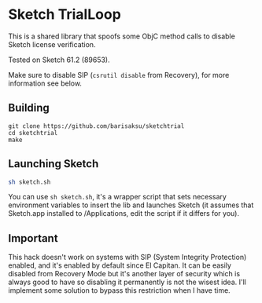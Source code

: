 # Sketch TrialLoop

This is a shared library that spoofs some ObjC method calls to disable Sketch license verification.

Tested on Sketch 61.2 (89653).


Make sure to disable SIP (`csrutil disable` from Recovery), for more information see below.

## Building
```
git clone https://github.com/barisaksu/sketchtrial
cd sketchtrial
make
```

## Launching Sketch
``` bash
sh sketch.sh
```
You can use `sh sketch.sh`, it's a wrapper script that sets necessary environment variables to insert the lib and launches Sketch (it assumes that Sketch.app installed to /Applications, edit the script if it differs for you).

## Important
This hack doesn't work on systems with SIP (System Integrity Protection) enabled, and it's enabled by default since El Capitan. It can be easily disabled from Recovery Mode but it's another layer of security which is always good to have so disabling it permanently is not the wisest idea. I'll implement some solution to bypass this restriction when I have time.
